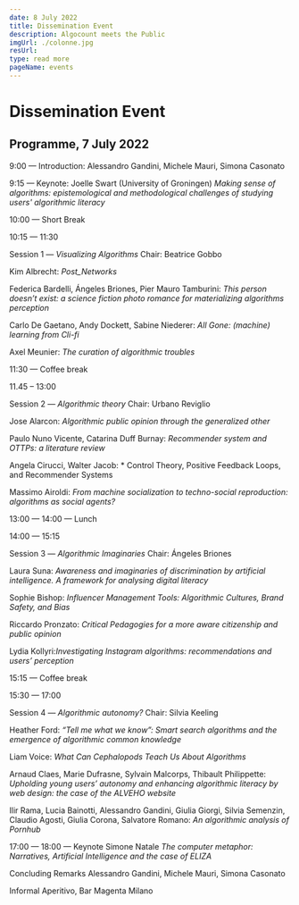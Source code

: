 ```yaml
---
date: 8 July 2022
title: Dissemination Event
description: Algocount meets the Public
imgUrl: ./colonne.jpg
resUrl:
type: read more
pageName: events
---
```


# Dissemination Event 


## Programme, 7 July 2022


9:00 — Introduction: Alessandro Gandini, Michele Mauri, Simona Casonato


9:15 — Keynote: Joelle Swart (University of Groningen)
*Making sense of algorithms: epistemological and methodological challenges of studying users' algorithmic literacy*


10:00 — Short Break


10:15 — 11:30


Session 1 — *Visualizing Algorithms*
Chair: Beatrice Gobbo


Kim Albrecht: *Post_Networks*


Federica Bardelli, Ángeles Briones, Pier Mauro Tamburini: *This person doesn’t exist: a science fiction photo romance for materializing algorithms perception*


Carlo De Gaetano, Andy Dockett, Sabine Niederer: *All Gone: (machine) learning from Cli-fi*


Axel Meunier: *The curation of algorithmic troubles*


11:30 — Coffee break


11.45 – 13:00


Session 2 — *Algorithmic theory*
Chair: Urbano Reviglio


Jose Alarcon: *Algorithmic public opinion through the generalized other*


Paulo Nuno Vicente, Catarina Duff Burnay: *Recommender system and OTTPs: a literature review*


Angela Cirucci,  Walter Jacob: *
Control Theory, Positive Feedback Loops, and Recommender Systems

Massimo Airoldi: *From machine socialization to techno-social reproduction: algorithms as social agents?*


13:00 — 14:00 — Lunch


14:00 — 15:15


Session 3 — *Algorithmic Imaginaries*
Chair: Ángeles Briones

Laura Suna: *Awareness and imaginaries of discrimination by artificial intelligence. A framework for analysing digital literacy*


Sophie Bishop: *Influencer Management Tools: Algorithmic Cultures, Brand Safety, and Bias*


Riccardo Pronzato: *Critical Pedagogies for a more aware citizenship and public opinion*


Lydia Kollyri:*Investigating Instagram algorithms: recommendations and users’ perception*


15:15 — Coffee break


15:30 — 17:00


Session 4 — *Algorithmic autonomy?*
Chair: Silvia Keeling

Heather Ford: *“Tell me what we know”: Smart search algorithms and the emergence of algorithmic common knowledge*


Liam Voice: *What Can Cephalopods Teach Us About Algorithms*

Arnaud Claes, Marie Dufrasne, Sylvain Malcorps, Thibault Philippette: *Upholding young users’ autonomy and enhancing algorithmic literacy by web design: the case of the ALVEHO website*

Ilir Rama, Lucia Bainotti, Alessandro Gandini, Giulia Giorgi, Silvia Semenzin, Claudio Agosti, Giulia Corona, Salvatore Romano: 
*An algorithmic analysis of Pornhub*

17:00 — 18:00 — Keynote
Simone Natale
*The computer metaphor: Narratives, Artificial Intelligence and the case of ELIZA*


Concluding Remarks
Alessandro Gandini, Michele Mauri, Simona Casonato


Informal Aperitivo, Bar Magenta Milano

